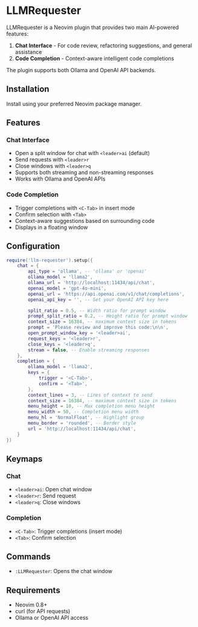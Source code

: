 # LLMRequester

LLMRequester is a Neovim plugin that provides two main AI-powered features:
1. **Chat Interface** - For code review, refactoring suggestions, and general assistance
2. **Code Completion** - Context-aware intelligent code completions

The plugin supports both Ollama and OpenAI API backends.

## Installation

Install using your preferred Neovim package manager.

## Features

### Chat Interface
- Open a split window for chat with `<leader>ai` (default)
- Send requests with `<leader>r`
- Close windows with `<leader>q`
- Supports both streaming and non-streaming responses
- Works with Ollama and OpenAI APIs

### Code Completion
- Trigger completions with `<C-Tab>` in insert mode
- Confirm selection with `<Tab>`
- Context-aware suggestions based on surrounding code
- Displays in a floating window

## Configuration

```lua
require('llm-requester').setup({
    chat = {
        api_type = 'ollama', -- 'ollama' or 'openai'
        ollama_model = 'llama2',
        ollama_url = 'http://localhost:11434/api/chat',
        openai_model = 'gpt-4o-mini',
        openai_url = 'https://api.openai.com/v1/chat/completions',
        openai_api_key = '', -- Set your OpenAI API key here

        split_ratio = 0.5, -- Width ratio for prompt window
        prompt_split_ratio = 0.2, -- Height ratio for prompt window
        context_size = 16384, -- maximum context size in tokens
        prompt = 'Please review and improve this code:\n\n',
        open_prompt_window_key = '<leader>ai',
        request_keys = '<leader>r',
        close_keys = '<leader>q',
        stream = false, -- Enable streaming responses
    },
    completion = {
        ollama_model = 'llama2',
        keys = {
            trigger = '<C-Tab>',
            confirm = '<Tab>',
        },
        context_lines = 3, -- Lines of context to send
        context_size = 16384, -- maximum context size in tokens
        menu_height = 10, -- Max completion menu height
        menu_width = 50, -- Completion menu width
        menu_hl = 'NormalFloat', -- Highlight group
        menu_border = 'rounded', -- Border style
        url = 'http://localhost:11434/api/chat',
    }
})
```

## Keymaps

### Chat
- `<leader>ai`: Open chat window
- `<leader>r`: Send request
- `<leader>q`: Close windows

### Completion
- `<C-Tab>`: Trigger completions (insert mode)
- `<Tab>`: Confirm selection

## Commands
- `:LLMRequester`: Opens the chat window

## Requirements
- Neovim 0.8+
- curl (for API requests)
- Ollama or OpenAI API access
